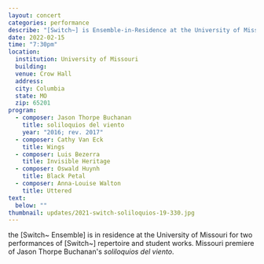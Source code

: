 ```yaml
---
layout: concert
categories: performance
describe: "[Switch~] is Ensemble-in-Residence at the University of Missouri. Works by Cathy van Eck, Anna-Louise Walton, Jason Thorpe Buchanan, and Mizzou student composers."
date: 2022-02-15
time: "7:30pm"
location:
  institution: University of Missouri
  building:
  venue: Crow Hall
  address:
  city: Columbia
  state: MO
  zip: 65201
program:
  - composer: Jason Thorpe Buchanan
    title: soliloquios del viento
    year: "2016; rev. 2017"
  - composer: Cathy Van Eck
    title: Wings
  - composer: Luis Bezerra
    title: Invisible Heritage
  - composer: Oswald Huynh
    title: Black Petal
  - composer: Anna-Louise Walton
    title: Uttered
text:
  below: ""
thumbnail: updates/2021-switch-soliloquios-19-330.jpg
---
```


the [Switch~ Ensemble] is in residence at the University of Missouri for two performances of [Switch~] repertoire and student works. Missouri premiere of Jason Thorpe Buchanan's <em>soliloquios del viento</em>.
